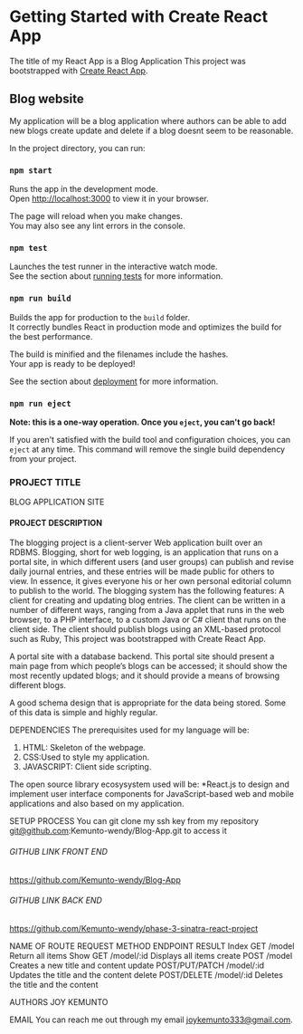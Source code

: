 # Getting Started with Create React App
The title of my React App is a Blog Application
This project was bootstrapped with [Create React App](https://github.com/facebook/create-react-app).

## Blog website
My application will be a blog application where authors can be able to add new blogs create update and delete if a blog doesnt seem to be reasonable.

In the project directory, you can run:

### `npm start`

Runs the app in the development mode.\
Open [http://localhost:3000](http://localhost:3000) to view it in your browser.

The page will reload when you make changes.\
You may also see any lint errors in the console.

### `npm test`

Launches the test runner in the interactive watch mode.\
See the section about [running tests](https://facebook.github.io/create-react-app/docs/running-tests) for more information.

### `npm run build`

Builds the app for production to the `build` folder.\
It correctly bundles React in production mode and optimizes the build for the best performance.

The build is minified and the filenames include the hashes.\
Your app is ready to be deployed!

See the section about [deployment](https://facebook.github.io/create-react-app/docs/deployment) for more information.

### `npm run eject`

**Note: this is a one-way operation. Once you `eject`, you can't go back!**

If you aren't satisfied with the build tool and configuration choices, you can `eject` at any time. This command will remove the single build dependency from your project.

### PROJECT TITLE
BLOG APPLICATION SITE

#### PROJECT DESCRIPTION
The blogging project is a client-server Web application built over an RDBMS.  Blogging, short for web logging, is an application that runs on a portal site, in which different users (and user groups) can publish and revise daily journal entries, and these entries will be made public for others to view.  In essence, it gives everyone his or her own personal editorial column to publish to the world. The blogging system has the following features:
A client for creating and updating blog entries.  The client can be written in a number of different ways, ranging from a Java applet that runs in the web browser, to a PHP interface, to a custom Java or C# client that runs on the client side.  The client should publish blogs using an XML-based protocol such as Ruby, This project was bootstrapped with Create React App.

A portal site with a database backend.  This portal site should present a main page from which people’s blogs can be accessed; it should show the most recently updated blogs; and it should provide a means of browsing different blogs.


A good schema design that is appropriate for the data being stored.  Some of this data is simple and highly regular.


DEPENDENCIES
The prerequisites used for my language will be:
1. HTML: Skeleton of the webpage.
2. CSS:Used to style my application.
3. JAVASCRIPT: Client side scripting.


The open source library ecosysystem used will be:
*React.js to design and implement user interface components for JavaScript-based web and mobile applications and also based on my application.

SETUP PROCESS
You can git clone my ssh key from my repository git@github.com:Kemunto-wendy/Blog-App.git to access it

###### GITHUB LINK FRONT END
https://github.com/Kemunto-wendy/Blog-App

###### GITHUB LINK BACK END
https://github.com/Kemunto-wendy/phase-3-sinatra-react-project

NAME OF ROUTE             REQUEST METHOD            ENDPOINT                RESULT
Index                                   GET                            /model                  Return all items
Show                                   GET                          /model/:id               Displays all items
create                                  POST                    /model                  Creates a new title and content
update                  POST/PUT/PATCH          /model/:id                  Updates the title and the content
delete                      POST/DELETE             /model/:id                     Deletes the title and the content






AUTHORS
JOY KEMUNTO

EMAIL
You can reach me out through my email joykemunto333@gmail.com.
